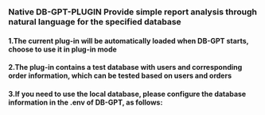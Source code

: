 ### Native DB-GPT-PLUGIN Provide simple report analysis through natural language for the specified database

#### 1.The current plug-in will be automatically loaded when DB-GPT starts, choose to use it in plug-in mode
#### 2.The plug-in contains a test database with users and corresponding order information, which can be tested based on users and orders
#### 3.If you need to use the local database, please configure the database information in the .env of DB-GPT, as follows:
```commandline

```